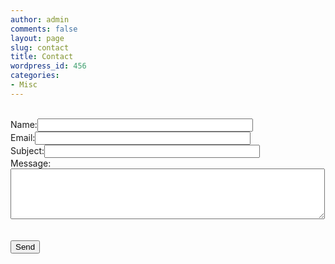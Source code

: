 ```yaml
---
author: admin
comments: false
layout: page
slug: contact
title: Contact
wordpress_id: 456
categories:
- Misc
---
```

<script src='https://www.google.com/recaptcha/api.js'></script>

<form action="contact.php" method="post">
<br/>
  <label>Name:<input type='text' name='nome' size='40' /></label><br/>
  <label>Email:<input type='text' name='email' size='40' /></label><br/>
  <label>Subject:<input type='text' name='assunto' size='40' /></label><br/>
  <label>Message:<br/><textarea name='mensagem' rows="5" cols="60" ></textarea></label><br/><br/>
  <div class="g-recaptcha" data-sitekey="6LeTe_8SAAAAAAqg-vxAaB74Hf_0LMPN3tkBb5Zo"></div>
  <br/>
  <input type='submit' value='Send' />
</form>